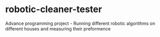 # robotic-cleaner-tester
Advance programming project - Running different robotic algorithms on different houses and measuring their preformence
